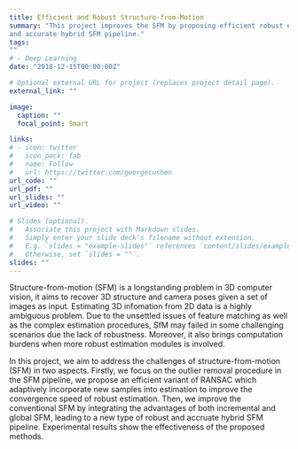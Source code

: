 ```yaml
---
title: Efficient and Robust Structure-from-Motion
summary: "This project improves the SFM by proposing efficient robust estimation method as well as a robust
and accurate hybrid SFM pipeline."
tags: 
""
# - Deep Learning
date: "2018-12-15T00:00:00Z"

# Optional external URL for project (replaces project detail page).
external_link: ""

image:
  caption: ""
  focal_point: Smart

links:
# - icon: twitter
#   icon_pack: fab
#   name: Follow
#   url: https://twitter.com/georgecushen
url_code: ""
url_pdf: ""
url_slides: ""
url_video: ""

# Slides (optional).
#   Associate this project with Markdown slides.
#   Simply enter your slide deck's filename without extension.
#   E.g. `slides = "example-slides"` references `content/slides/example-slides.md`.
#   Otherwise, set `slides = ""`.
slides: ""
---
```

Structure-from-motion (SFM) is a longstanding problem in 3D computer vision, it aims to recover 3D structure and camera poses given a set of images as input. Estimating 3D infomation from 2D data is a highly ambiguous problem. Due to the unsettled issues of feature matching as well as the complex estimation procedures, SfM may failed in some challenging scenarios due the lack of robustness. Moreover, it also brings computation burdens when more robust estimation modules is involved. 

In this project, we aim to address the challenges of structure-from-motion (SFM) in two aspects. Firstly, we focus on the outlier removal procedure in the SFM pipeline, we propose an efficient variant of RANSAC which adaptively incorporate new samples into estimation to improve the convergence speed of robust estimation. Then, we improve the conventional SFM by integrating the advantages of both incremental and global SFM, leading to a new type of robust and accruate hybrid SFM pipeline. Experimental results show the effectiveness of the proposed methods.

<!-- # Related Papers
1. [ARSAC: Efficient Model Estimation via Adaptively Ranked Sample Consensus](#publication/arsac-efficient-model-estimation-via-adaptively-ranked-sample-consensus)
2. [Robust and Accurate Hybrid Structure-From-Motion](#publication/arsac-efficient-model-estimation-via-adaptively-ranked-sample-consensus) -->